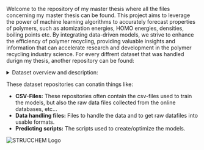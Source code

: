 Welcome to the repository of my master thesis where all the files concerning my master thesis can be found. This project aims to leverage the power of machine learning algorithms to accurately forecast properties of polymers, such as atomization energies, HOMO energies, densities, boiling points etc. By integrating data-driven models, we strive to enhance the efficiency of polymer recycling, providing valuable insights and information that can accelerate research and development in the polymer recycling industry science.
For every diffrent dataset that was handled durign my thesis, another repository can be found:

<details>
<summary>Dataset overview and description:</summary>

|Dataset|Description|
|---|---|
|[Khazana Polymers](https://github.com/WannesVerh/Master_Thesis/tree/main/Khazana_dataset)|The Khazana dataset was mainly used to explore the possibilities within the realm of featurizers and algorithms. Since there is a constantly growing number of algorithms and features available, the focus will be laid upon the ones that can be easily integrated with the DeepChem framework|
|[HOPV/QM9](https://github.com/WannesVerh/Master_Thesis/tree/main/HOPV_QM9_dataset)|Both the HOPV and QM9 datsets holds values on the HOMO energies of various compounds. Because the QM9 dataset holds 134 thousand molecules the initial steps of building the model where done on the HOPV dataset, which only holds 350 molecules.|
|[Polyol Mixtures](https://github.com/WannesVerh/Master_Thesis/tree/main/Polyol_mixtures)|An attempt was made to create a dataset ourselfs which contained the densities of various mixtures of polyethylene-glycol and polypropylene-glycol polymers.|
|[Alkane Dataset](https://github.com/WannesVerh/Master_Thesis/tree/main/Alkane_dataset)|The dataset referred to as the “alkane dataset”, consists of various hydrocarbons, mostly alkanes but it also contains alkenes and alkynes. This dataset was build using the engineering software Aspen, which holds extensive databases comprising diverse molecules together with their associated properties. From the 32 properties available, seven were chosen based on their usefulness in the simulation of separation processes, namely: Critical pressure (Bar), Liquid molar volume at 25°C (m3/Kmol), Specific gravitation (au), Boiling temperature (°C), Critical temperature (°C), Critical compressibility factor (a.u.).|
|[Temperature dependent density](https://github.com/WannesVerh/Master_Thesis/tree/main/T_dependent_density_database)|This database contains the densities of the same alkanes as in the alkane datset. The desnities of the alkanes are simulated by the engineering software Aspen at various temperatures, ranging from 25°C to 500°C in 25°C intervals. This dataset was used to check the ability of machinle learning models to predict temperature dependent densities of various hydrocarbons.|




</details>


 These dataset repositories can conatin things like:
- **CSV-Files:** These repositories often contain the csv-files used to train the models, but also the raw data files collected from the online databases, etc...
- **Data handling files:** Files to handle the data and to get raw datafiles into usable formats.
- **Predicting scripts:** The scripts used to create/optimize the models.

![STRUCCHEM Logo](https://github.com/WannesVerh/Master_Thesis/blob/main/STRUCCHEM_logo.jpg)
